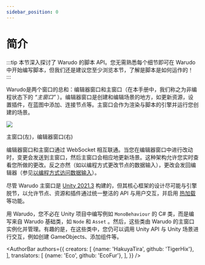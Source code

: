 ```yaml
---
sidebar_position: 0
---
```


# 简介

:::tip
本节深入探讨了 Warudo 的脚本 API。您无需熟悉每个细节即可在 Warudo 中开始编写脚本，但我们还是建议您至少浏览本节，了解是脚本是如何运作的！
:::

Warudo是两个窗口的总和：编辑器窗口和主窗口（在本手册中，我们称之为非编程状态下的 _“主窗口”_ ）。编辑器窗口是创建和编辑场景的地方，如更新资源，设置插件，在蓝图中添加、连接节点等。主窗口会作为渲染与脚本的引擎并运行您创建的场景。

![](/doc-img/en-scripting-concepts-1.png)
<p class="img-desc">主窗口(左)，编辑器窗口(右)</p>

编辑器窗口和主窗口通过 WebSocket 相互联通。当您在编辑器窗口中进行改动时，变更会发送到主窗口，然后主窗口会相应地更新场景。这种架构允许您实时查看您所做的更改。反之亦然（如以编程方式更改节点的数据输入），更改会发回编辑器（参见[以编程方式访问数据输入](ports-and-triggers#accessing-data-inputs)）。

尽管 Warudo 主窗口是 [Unity 2021.3](https://unity.cn/) 构建的，但其核心框架的设计尽可能与引擎脱节，以允许节点、资源和插件通过统一整洁的 API 与用户交互，并启用 [热加载](../playground) 等功能。

用 Warudo，您不必在 Unity 项目中编写例如 `MonoBehaviour` 的 C# 类，而是编写来自 Warudo 基础类，如 `Node` 和 `Asset` 。然后，这些类由 Warudo 的主窗口实例化并管理。有趣的是，在这些类中，您仍可以调用 Unity API 与 Unity 场景进行交互，例如创建 GameObjects、添加组件等。

<AuthorBar authors={{
creators: [
{name: 'HakuyaTira', github: 'TigerHix'},
],
translators: [
{name: 'Eco', github: 'EcoFur'},
],
}} />
